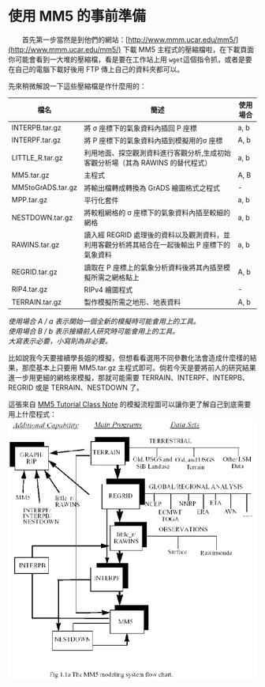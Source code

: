 # 使用 MM5 的事前準備

　　首先第一步當然是到他們的網站：[http://www.mmm.ucar.edu/mm5/](http://www.mmm.ucar.edu/mm5/) 下載 MM5 主程式的壓縮檔啦，在下載頁面你可能會看到一大堆的壓縮檔，看是要在工作站上用 ```wget```這個指令抓，或者是要在自己的電腦下載好後用 FTP 傳上自己的資料夾都可以。

先來稍微解說一下這些壓縮檔是作什麼用的：

| 檔名              | 簡述                                                        | 使用場合 |
| --                | --                                                          | -- |
| INTERPB.tar.gz    | 將 σ 座標下的氣象資料內插回 P 座標                          | a, b |
| INTERPF.tar.gz    | 將 P 座標下的氣象資料內插到模擬用的σ 座標                   | A, b |
| LITTLE_R.tar.gz   | 利用地面、探空觀測資料進行客觀分析,生成初始客觀分析場（其為 RAWINS 的替代程式）        | a, b |
| MM5.tar.gz        | 主程式                                                      | A, B |
| MM5toGrADS.tar.gz | 將輸出檔轉成轉換為 GrADS 繪圖格式之程式                     | - |
| MPP.tar.gz        | 平行化套件                                                  | a, b |
| NESTDOWN.tar.gz   | 將較粗網格的 σ 座標下的氣象資料內插至較細的網格             | a, b |
| RAWINS.tar.gz     | 讀入經 REGRID 處理後的資料以及觀測資料，並利用客觀分析將其結合在一起後輸出 P 座標下的氣象資料 | a, b |
| REGRID.tar.gz     | 讀取在 P 座標上的氣象分析資料後將其內插至模擬所需之網格點上 | A, b |
| RIP4.tar.gz       | RIPv4 繪圖程式  | - |
| TERRAIN.tar.gz    | 製作模擬所需之地形、地表資料                                | A, b |
*使用場合 A / a 表示開始一個全新的模擬時可能會用上的工具。<br>
使用場合 B / b 表示接續前人研究時可能會用上的工具。<br>
大寫表示必要，小寫則為非必要。*

比如說我今天要接續學長姐的模擬，但想看看選用不同參數化法會造成什麼樣的結果，那麼基本上只要用 MM5.tar.gz 主程式即可。倘若今天是要將前人的研究結果進一步用更細的網格來模擬，那就可能需要 TERRAIN、INTERPF、INTERPB、REGRID 或是 TERRAIN、NESTDOWN 了。

這張來自 [MM5 Tutorial Class Note](http://www2.mmm.ucar.edu/mm5/documents/MM5_tut_Web_notes/tutorialTOC.htm) 的模擬流程圖可以讓你更了解自己到底需要用上什麼程式：
![](intro-2.gif)